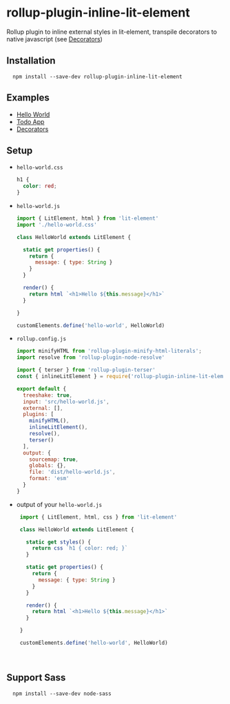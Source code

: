 # rollup-plugin-inline-lit-element
Rollup plugin to inline external styles in lit-element, transpile decorators to native javascript (see [Decorators](https://github.com/aelbore/rollup-plugin-inline-lit-element/tree/master/demo/decorators))

Installation
------------
  ```
    npm install --save-dev rollup-plugin-inline-lit-element
  ```

## Examples
* [ Hello World ](https://github.com/aelbore/inline-styles-lit-element)
* [ Todo App ](https://github.com/aelbore/inline-styles-lit-element/tree/todo-lit-element)
* [ Decorators ](https://github.com/aelbore/rollup-plugin-inline-lit-element/tree/master/demo/decorators)

## Setup
* `hello-world.css`
  ```css
  h1 {
    color: red;
  }
  ```

* `hello-world.js`
  ```javascript
  import { LitElement, html } from 'lit-element'
  import './hello-world.css'

  class HelloWorld extends LitElement {

    static get properties() {
      return {
        message: { type: String }
      }
    }

    render() {
      return html `<h1>Hello ${this.message}</h1>`
    }

  }

  customElements.define('hello-world', HelloWorld)  
  ```

* `rollup.config.js`
  ```javascript
  import minifyHTML from 'rollup-plugin-minify-html-literals';
  import resolve from 'rollup-plugin-node-resolve'

  import { terser } from 'rollup-plugin-terser'
  const { inlineLitElement } = require('rollup-plugin-inline-lit-element')

  export default {
    treeshake: true,
    input: 'src/hello-world.js',
    external: [],
    plugins: [
      minifyHTML(),
      inlineLitElement(),
      resolve(),
      terser()
    ],
    output: {
      sourcemap: true,
      globals: {},
      file: 'dist/hello-world.js',
      format: 'esm'
    }
  }  
  ```
 
 * output of your `hello-world.js`
   ```javascript
    import { LitElement, html, css } from 'lit-element'

    class HelloWorld extends LitElement {

      static get styles() {
        return css `h1 { color: red; }`
      }

      static get properties() {
        return {
          message: { type: String }
        }
      }

      render() {
        return html `<h1>Hello ${this.message}</h1>`
      }

    }

    customElements.define('hello-world', HelloWorld)  
   ```
<br />

## Support Sass
  ```
    npm install --save-dev node-sass
  ```
